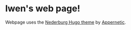 # Iwen's web page!
Webpage uses the [Nederburg Hugo theme](https://themes.gohugo.io/hugo-nederburg-theme/) by [Appernetic](https://appernetic.io/).
